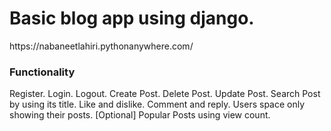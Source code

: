 <h1>Basic blog app using django.</h1>
https://nabaneetlahiri.pythonanywhere.com/
<h3>Functionality</h3>
Register.
Login.
Logout.
Create Post.
Delete Post.
Update Post.
Search Post by using its title.
Like and dislike.
Comment and reply.
Users space only showing their posts.
[Optional] Popular Posts using view count.
